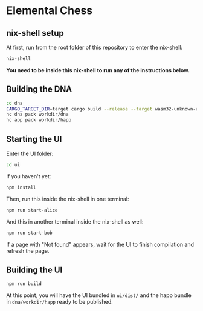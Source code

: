 # Elemental Chess

## nix-shell setup

At first, run from the root folder of this repository to enter the nix-shell:

```bash
nix-shell
```

**You need to be inside this nix-shell to run any of the instructions below.**

## Building the DNA

```bash
cd dna
CARGO_TARGET_DIR=target cargo build --release --target wasm32-unknown-unknown
hc dna pack workdir/dna
hc app pack workdir/happ
```

## Starting the UI

Enter the UI folder:

```bash
cd ui
```

If you haven't yet:

```bash
npm install
```

Then, run this inside the nix-shell in one terminal:

```bash
npm run start-alice
```

And this in another terminal inside the nix-shell as well:

```bash
npm run start-bob
```

If a page with "Not found" appears, wait for the UI to finish compilation and refresh the page.

## Building the UI

```bash
npm run build
```

At this point, you will have the UI bundled in `ui/dist/` and the happ bundle in `dna/workdir/happ` ready to be published.